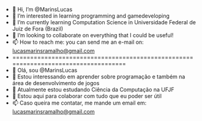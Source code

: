 - 👋 Hi, I’m @MarinsLucas
- 👀 I’m interested in learning programming and gamedeveloping
- 🌱 I’m currently learning Computation Science in Universidade Federal de Juiz de Fora (Brazil)
- 💞️ I’m looking to collaborate on everything that I could be useful!
- 📫 How to reach me: you can send me an e-mail on: lucasmarinsramalho@gmail.com
- ===================================================================================
- 👋 Olá, sou @MarinsLucas
- 👀 Estou interessando em aprender sobre programação e também na área de desenvolvimento de jogos
- 🌱 Atualmente estou estudando Ciência da Computação na UFJF 
- 💞️ Estou aqui para colaborar com tudo que eu poder ser útil
- 📫 Caso queira me contatar, me mande um email em: lucasmarinsramalho@gmail.com
<!---
MarinsLucas/MarinsLucas is a ✨ special ✨ repository because its `README.md` (this file) appears on your GitHub profile.
You can click the Preview link to take a look at your changes.
--->
